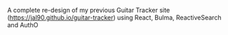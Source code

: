 A complete re-design of my previous Guitar Tracker site (https://jal90.github.io/guitar-tracker) using React, Bulma, ReactiveSearch and AuthO
